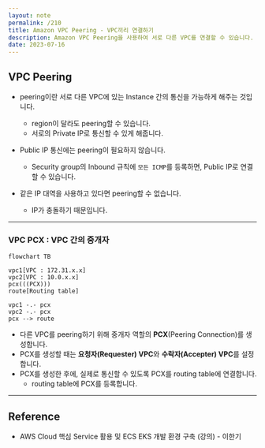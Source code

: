 ```yaml
---
layout: note
permalink: /210
title: Amazon VPC Peering - VPC끼리 연결하기
description: Amazon VPC Peering을 사용하여 서로 다른 VPC를 연결할 수 있습니다.
date: 2023-07-16
---
```



## VPC Peering

- peering이란 서로 다른 VPC에 있는 Instance 간의 통신을 가능하게 해주는 것입니다.
    - region이 달라도 peering할 수 있습니다.
    - 서로의 Private IP로 통신할 수 있게 해줍니다.

- Public IP 통신에는 peering이 필요하지 않습니다.
    - Security group의 Inbound 규칙에 `모든 ICMP`를 등록하면, Public IP로 연결할 수 있습니다.

- 같은 IP 대역을 사용하고 있다면 peering할 수 없습니다.
    - IP가 충돌하기 때문입니다.


---


### VPC PCX : VPC 간의 중개자

```mermaid
flowchart TB

vpc1[VPC : 172.31.x.x]
vpc2[VPC : 10.0.x.x]
pcx(((PCX)))
route[Routing table]

vpc1 -.- pcx
vpc2 -.- pcx
pcx --> route
```

- 다른 VPC를 peering하기 위해 중개자 역할의 **PCX**(Peering Connection)를 생성합니다.
- PCX를 생성할 때는 **요청자(Requester) VPC**와 **수락자(Accepter) VPC**를 설정합니다.
- PCX를 생성한 후에, 실제로 통신할 수 있도록 PCX를 routing table에 연결합니다.
    - routing table에 PCX를 등록합니다.


---


## Reference

- AWS Cloud 핵심 Service 활용 및 ECS EKS 개발 환경 구축 (강의) - 이한기
